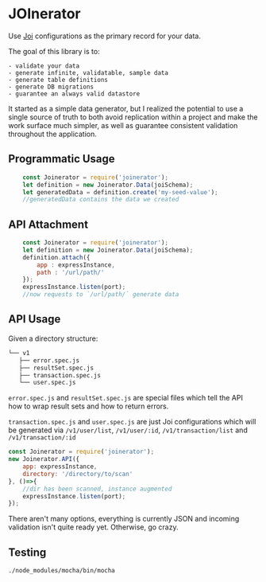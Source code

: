 JOInerator
==========

Use [Joi](https://joi.dev/) configurations as the primary record for your data.

The goal of this library is to:

    - validate your data
    - generate infinite, validatable, sample data
    - generate table definitions
    - generate DB migrations
    - guarantee an always valid datastore

It started as a simple data generator, but I realized the potential to use a single source of truth to both avoid replication within a project and make the work surface much simpler, as well as guarantee consistent validation throughout the application.


Programmatic Usage
------------------

```javascript
    const Joinerator = require('joinerator');
    let definition = new Joinerator.Data(joiSchema);
    let generatedData = definition.create('my-seed-value');
    //generatedData contains the data we created
```


API Attachment
--------------
```javascript
    const Joinerator = require('joinerator');
    let definition = new Joinerator.Data(joiSchema);
    definition.attach({
        app : expressInstance,
        path : '/url/path/'
    });
    expressInstance.listen(port);
    //now requests to `/url/path/` generate data
```

API Usage
---------
Given a directory structure:
```bash
└── v1
   ├── error.spec.js
   ├── resultSet.spec.js
   ├── transaction.spec.js
   └── user.spec.js
```

`error.spec.js` and `resultSet.spec.js` are special files which tell the API how to wrap result sets and how to return errors.

`transaction.spec.js` and `user.spec.js` are just Joi configurations which will be generated via `/v1/user/list`,  `/v1/user/:id`, `/v1/transaction/list` and `/v1/transaction/:id`

```javascript
const Joinerator = require('joinerator');
new Joinerator.API({
    app: expressInstance,
    directory: '/directory/to/scan'
}, ()=>{
    //dir has been scanned, instance augmented
    expressInstance.listen(port);
});
```

There aren't many options, everything is currently JSON and incoming validation isn't quite ready yet. Otherwise, go crazy.


Testing
-------

```bash
./node_modules/mocha/bin/mocha
```
